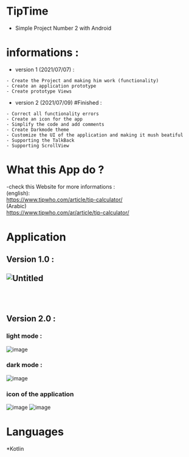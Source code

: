 # TipTime

- Simple Project Number 2 with Android

# informations : 
   * version 1 (2021/07/07) : 
   
    - Create the Project and making him work (functionality)
    - Create an application prototype 
    - Create prototype Views 
    
   * version 2 (2021/07/09) #Finished :
    
    - Correct all functionality errors 
    - Create an icon for the app
    - Simplify the code and add comments
    - Create Darkmode theme 
    - Customize the UI of the application and making it mush beatiful  
    - Supporting the TalkBack
    - Supporting ScrollView
   
# What this App do ? 
  
  -check this Website for more informations : \
  (english):      \
   https://www.tipwho.com/article/tip-calculator/
  \
  \(Arabic) \
  https://www.tipwho.com/ar/article/tip-calculator/

# Application 

## Version 1.0 : <br> <br> ![Untitled](https://user-images.githubusercontent.com/75635578/124800078-24ee3980-df4d-11eb-8571-3d9fb9a37598.png)
<br> <br> 
 ## Version 2.0 :
 ### light mode : 
![image](https://user-images.githubusercontent.com/75635578/125019321-b6a19800-e06e-11eb-9f81-564a390382a4.png)
  ### dark mode : 
![image](https://user-images.githubusercontent.com/75635578/125019356-ce791c00-e06e-11eb-94c5-6626589c9160.png)
 ### icon of the application 
 ![image](https://user-images.githubusercontent.com/75635578/125019214-81954580-e06e-11eb-84b9-27a2874ba686.png)
![image](https://user-images.githubusercontent.com/75635578/125019218-83f79f80-e06e-11eb-9514-486e32fa257b.png)

# Languages 
  *Kotlin
